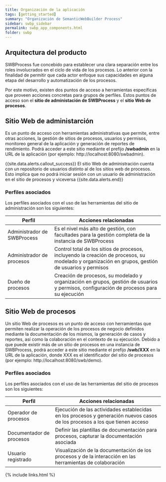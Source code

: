 ```yaml
---
title: Organización de la aplicación
tags: [getting_started]
summary: "Organización de SemanticWebBuilder Process"
sidebar: swbp_sidebar
permalink: swbp_app_components.html
folder: swbp
---
```


## Arquitectura del producto
SWBProcess fue concebido para establecer una clara separación entre los roles involucrados en el ciclo de vida de los procesos. Lo anterior con la finalidad de permitir que cada actor enfoque sus capacidades en alguna etapa del desarrollo y automatización de los procesos.

Por este motivo, existen dos puntos de acceso a herramientas específicas que proveen acciones concretas para grupos de perfiles. Estos puntos de acceso son el **sitio de administación de SWBProcess** y el **sitio Web de procesos**.

## Sitio Web de administarción
Es un punto de acceso con herramientas administrativas que permite, entre otras acciones, la gestión de sitios de procesos, usuarios y permisos, monitoreo general de la aplicación y generación de reportes de rendimiento. Podrá acceder a este sitio mediante el prefijo **/swbadmin** en la URL de la aplicación (por ejemplo: http://localhost:8080/swbadmin).

{{site.data.alerts.callout_success}}
El sitio Web de administración cuenta con un repositorio de usuarios distinto al de los sitios web de procesos. Esto implica que no podrá iniciar sesión con un usuario de administración en el sitio de procesos y viceversa
{{site.data.alerts.end}}

### Perfiles asociados
Los perfiles asociados con el uso de las herramientas del sitio de administración son los siguientes:

|Perfil|Acciones relacionadas|
|----|-------|
|Administrador de SWBProcess|Es el nivel más alto de gestión, con facultades para la gestión completa de la instancia de SWBProcess|
|Administrador de procesos|Control total de los sitios de procesos, incluyendo la creación de procesos, su modelado y organización en grupos, gestión de usuarios y permisos|
|Dueño de procesos|Creación de procesos, su modelado y organización en grupos, gestión de usuarios y permisos, configuración de procesos para su ejecución|

## Sitio Web de procesos
Un sitio Web de procesos es un punto de acceso con herramientas que permiten realizar la operación de los procesos de negocio definidos mediante la documentación de los mismos, la generación de casos y reportes, así como la colaboración en el contexto de su ejecución. Debido a que puede existir más de un sitio de procesos en una instancia de SWBProcess, podrá acceder a este sitio mediante el prefijo **/swb/XXX** en la URL de la aplicación, donde XXX es el identificador del sitio de procesos (por ejemplo: http://localhost:8080/swb/demo).

### Perfiles asociados
Los perfiles asociados con el uso de las herramientas del sitio de procesos son los siguientes:

|Perfil|Acciones relacionadas|
|----|-------|
|Operador de procesos|Ejecución de las actividades establecidas en los procesos y generación nuevos casos de los procesos a los que tienen acceso|
|Documentador de procesos|Definir las plantillas de documentación para procesos, capturar la documentación asociada|
|Usuario registrado|Visualización de la documentación de los procesos y de la interacción en las herramientas de colaboración|


{% include links.html %}
